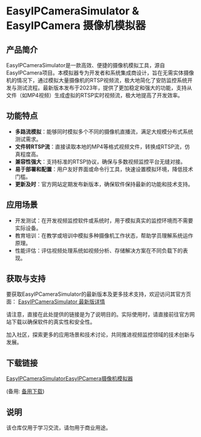 # EasyIPCameraSimulator & EasyIPCamera 摄像机模拟器

## 产品简介

EasyIPCameraSimulator是一款高效、便捷的摄像机模拟工具，源自EasyIPCamera项目。本模拟器专为开发者和系统集成商设计，旨在无需实体摄像机的情况下，通过模拟大量摄像机的RTSP视频流，极大地简化了安防监控系统开发与测试流程。最新版本发布于2023年，提供了更加稳定和强大的功能，支持从文件（如MP4视频）生成虚拟的RTSP实时视频流，极大地提高了开发效率。

## 功能特点

- **多路流模拟**：能够同时模拟多个不同的摄像机直播流，满足大规模分布式系统测试需求。
- **文件转RTSP流**：直接读取本地的MP4等格式视频文件，转换成RTSP流，仿真程度高。
- **兼容性强大**：支持标准的RTSP协议，确保与多数视频监控平台无缝对接。
- **易于部署和配置**：用户友好界面或命令行工具，快速设置模拟环境，降低技术门槛。
- **更新及时**：官方网站定期发布新版本，确保软件保持最新的功能和技术支持。

## 应用场景

- 开发测试：在开发视频监控软件或系统时，用于模拟真实的监控环境而不需要实际设备。
- 教育培训：在教学或培训中模拟多种摄像机工作状态，帮助学员理解系统运作原理。
- 性能评估：评估视频处理系统如视频分析、存储解决方案在不同负载下的表现。

## 获取与支持

要获取EasyIPCameraSimulator的最新版本及更多技术支持，欢迎访问其官方页面：
[EasyIPCameraSimulator 最新版详情](https://www.easydarwin.org/tools/151.html)

请注意，直接在此处提供的链接是为了说明目的。实际使用时，请直接前往官方网站下载以确保软件的真实性和安全性。

加入社区，探索更多的应用场景和技术讨论，共同推进视频监控领域的技术创新与发展。

## 下载链接
[EasyIPCameraSimulatorEasyIPCamera摄像机模拟器](https://pan.quark.cn/s/4283fbbf3133) 

(备用: [备用下载](https://pan.baidu.com/s/1kBXImZPQE49aZThQxDBuEQ?pwd=1223))

## 说明

该仓库仅用于学习交流，请勿用于商业用途。
